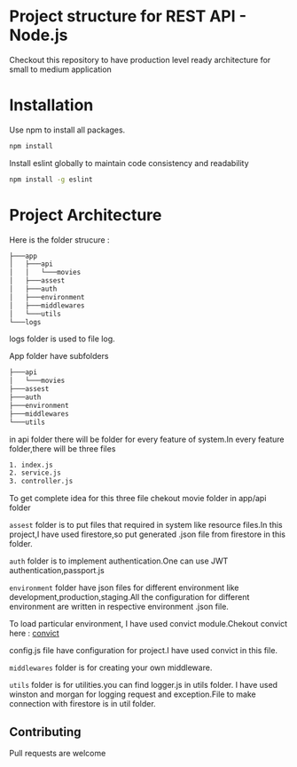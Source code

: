 # Project structure for REST API - Node.js

Checkout this repository to have production level ready architecture for small to medium application

# Installation

Use npm to install all packages.

```bash
npm install
```

Install eslint globally to maintain code consistency and readability

```bash
npm install -g eslint
```

# Project Architecture

Here is the folder strucure :

```bash
├───app
│   ├───api
│   │   └───movies
│   ├───assest
│   ├───auth
│   ├───environment
│   ├───middlewares
│   └───utils
└───logs
```


logs folder is used to file log.

App folder have subfolders 

```bash
├───api
│   └───movies
├───assest
├───auth
├───environment
├───middlewares
└───utils
```
in api folder there will be folder for every feature of system.In every feature folder,there will be three files

```bash
1. index.js
2. service.js
3. controller.js
```

To get complete idea for this three file chekout movie folder in app/api folder

`assest` folder is to put files that required in system like resource files.In this project,I have used firestore,so put generated .json file from firestore in this folder.

`auth` folder is to implement authentication.One can use JWT authentication,passport.js

`environment` folder have json files for different environment like development,production,staging.All the configuration for different environment are written in respective environment .json file.

To load particular environment, I have used convict module.Chekout convict here : [convict](https://www.npmjs.com/package/convict)

config.js file have configuration for project.I have used convict in this file.

`middlewares` folder is for creating your own middleware.

`utils` folder is for utilities.you can find logger.js in utils folder.
I have used winston and morgan for logging request and exception.File to make connection with firestore is in util folder.

## Contributing
Pull requests are welcome